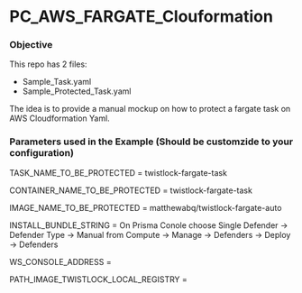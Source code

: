 # PC_AWS_FARGATE_Clouformation


### Objective

This repo has 2 files:
 - Sample_Task.yaml
 - Sample_Protected_Task.yaml

The idea is to provide a manual mockup on how to protect a fargate task on AWS Cloudformation Yaml.


### Parameters used in the Example (Should be customzide to your configuration)

TASK_NAME_TO_BE_PROTECTED = twistlock-fargate-task

CONTAINER_NAME_TO_BE_PROTECTED = twistlock-fargate-task

IMAGE_NAME_TO_BE_PROTECTED = matthewabq/twistlock-fargate-auto

INSTALL_BUNDLE_STRING = 
On Prisma Conole choose Single Defender -> Defender Type -> Manual from Compute -> Manage -> Defenders -> Deploy -> Defenders

WS_CONSOLE_ADDRESS = 

PATH_IMAGE_TWISTLOCK_LOCAL_REGISTRY =
